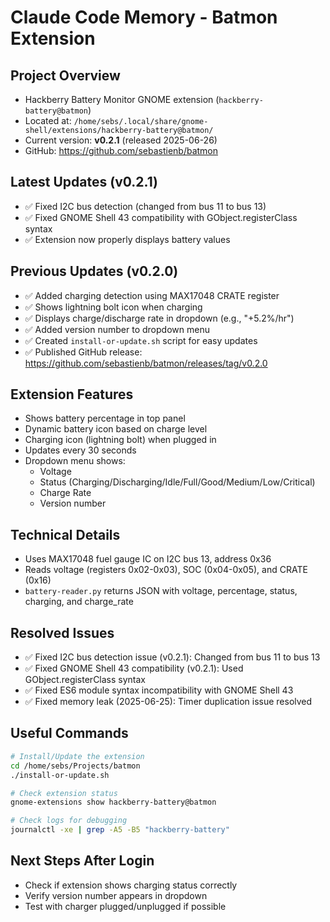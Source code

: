 # Claude Code Memory - Batmon Extension

## Project Overview
- Hackberry Battery Monitor GNOME extension (`hackberry-battery@batmon`)
- Located at: `/home/sebs/.local/share/gnome-shell/extensions/hackberry-battery@batmon/`
- Current version: **v0.2.1** (released 2025-06-26)
- GitHub: https://github.com/sebastienb/batmon

## Latest Updates (v0.2.1)
- ✅ Fixed I2C bus detection (changed from bus 11 to bus 13)
- ✅ Fixed GNOME Shell 43 compatibility with GObject.registerClass syntax
- ✅ Extension now properly displays battery values

## Previous Updates (v0.2.0)
- ✅ Added charging detection using MAX17048 CRATE register
- ✅ Shows lightning bolt icon when charging
- ✅ Displays charge/discharge rate in dropdown (e.g., "+5.2%/hr")
- ✅ Added version number to dropdown menu
- ✅ Created `install-or-update.sh` script for easy updates
- ✅ Published GitHub release: https://github.com/sebastienb/batmon/releases/tag/v0.2.0

## Extension Features
- Shows battery percentage in top panel
- Dynamic battery icon based on charge level
- Charging icon (lightning bolt) when plugged in
- Updates every 30 seconds
- Dropdown menu shows:
  - Voltage
  - Status (Charging/Discharging/Idle/Full/Good/Medium/Low/Critical)
  - Charge Rate
  - Version number

## Technical Details
- Uses MAX17048 fuel gauge IC on I2C bus 13, address 0x36
- Reads voltage (registers 0x02-0x03), SOC (0x04-0x05), and CRATE (0x16)
- `battery-reader.py` returns JSON with voltage, percentage, status, charging, and charge_rate

## Resolved Issues
- ✅ Fixed I2C bus detection issue (v0.2.1): Changed from bus 11 to bus 13
- ✅ Fixed GNOME Shell 43 compatibility (v0.2.1): Used GObject.registerClass syntax
- ✅ Fixed ES6 module syntax incompatibility with GNOME Shell 43
- ✅ Fixed memory leak (2025-06-25): Timer duplication issue resolved

## Useful Commands
```bash
# Install/Update the extension
cd /home/sebs/Projects/batmon
./install-or-update.sh

# Check extension status
gnome-extensions show hackberry-battery@batmon

# Check logs for debugging
journalctl -xe | grep -A5 -B5 "hackberry-battery"
```

## Next Steps After Login
- Check if extension shows charging status correctly
- Verify version number appears in dropdown
- Test with charger plugged/unplugged if possible